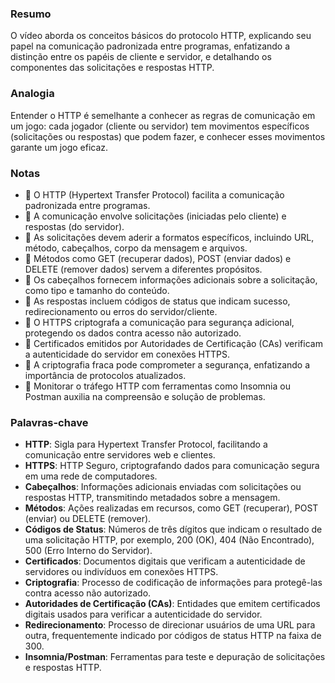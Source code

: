 ### Resumo
O vídeo aborda os conceitos básicos do protocolo HTTP, explicando seu papel na comunicação padronizada entre programas, enfatizando a distinção entre os papéis de cliente e servidor, e detalhando os componentes das solicitações e respostas HTTP.

### Analogia
Entender o HTTP é semelhante a conhecer as regras de comunicação em um jogo: cada jogador (cliente ou servidor) tem movimentos específicos (solicitações ou respostas) que podem fazer, e conhecer esses movimentos garante um jogo eficaz.

### Notas
- 📝 O HTTP (Hypertext Transfer Protocol) facilita a comunicação padronizada entre programas.
- 📝 A comunicação envolve solicitações (iniciadas pelo cliente) e respostas (do servidor).
- 📝 As solicitações devem aderir a formatos específicos, incluindo URL, método, cabeçalhos, corpo da mensagem e arquivos.
- 📝 Métodos como GET (recuperar dados), POST (enviar dados) e DELETE (remover dados) servem a diferentes propósitos.
- 📝 Os cabeçalhos fornecem informações adicionais sobre a solicitação, como tipo e tamanho do conteúdo.
- 📝 As respostas incluem códigos de status que indicam sucesso, redirecionamento ou erros do servidor/cliente.
- 📝 O HTTPS criptografa a comunicação para segurança adicional, protegendo os dados contra acesso não autorizado.
- 📝 Certificados emitidos por Autoridades de Certificação (CAs) verificam a autenticidade do servidor em conexões HTTPS.
- 📝 A criptografia fraca pode comprometer a segurança, enfatizando a importância de protocolos atualizados.
- 📝 Monitorar o tráfego HTTP com ferramentas como Insomnia ou Postman auxilia na compreensão e solução de problemas.

### Palavras-chave
- **HTTP**: Sigla para Hypertext Transfer Protocol, facilitando a comunicação entre servidores web e clientes.
- **HTTPS**: HTTP Seguro, criptografando dados para comunicação segura em uma rede de computadores.
- **Cabeçalhos**: Informações adicionais enviadas com solicitações ou respostas HTTP, transmitindo metadados sobre a mensagem.
- **Métodos**: Ações realizadas em recursos, como GET (recuperar), POST (enviar) ou DELETE (remover).
- **Códigos de Status**: Números de três dígitos que indicam o resultado de uma solicitação HTTP, por exemplo, 200 (OK), 404 (Não Encontrado), 500 (Erro Interno do Servidor).
- **Certificados**: Documentos digitais que verificam a autenticidade de servidores ou indivíduos em conexões HTTPS.
- **Criptografia**: Processo de codificação de informações para protegê-las contra acesso não autorizado.
- **Autoridades de Certificação (CAs)**: Entidades que emitem certificados digitais usados para verificar a autenticidade do servidor.
- **Redirecionamento**: Processo de direcionar usuários de uma URL para outra, frequentemente indicado por códigos de status HTTP na faixa de 300.
- **Insomnia/Postman**: Ferramentas para teste e depuração de solicitações e respostas HTTP.
